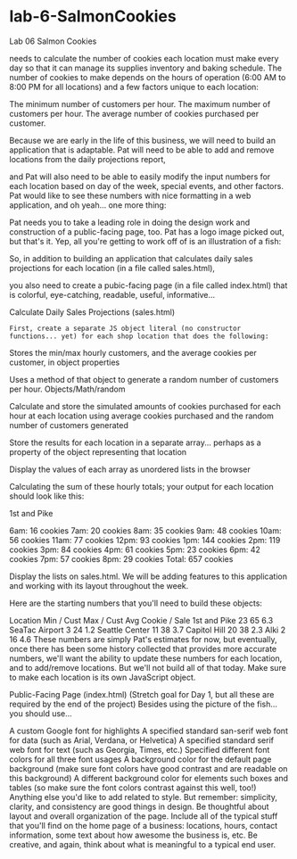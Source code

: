 # lab-6-SalmonCookies
Lab 06 Salmon Cookies

 needs to calculate the number of cookies each location must make every day so that it can manage its supplies inventory and baking schedule. 
 The number of cookies to make depends on the hours of operation (6:00 AM to 8:00 PM for all locations) and a few factors unique to each location:

The minimum number of customers per hour.
The maximum number of customers per hour.
The average number of cookies purchased per customer.

Because we are early in the life of this business, we will need to build an application that is adaptable. Pat will need to be able to add and remove locations from the daily projections report, 

and Pat will also need to be able to easily modify the input numbers for each location based on day of the week, special events, and other factors. Pat would like to see these numbers with nice formatting in a web application, and oh yeah... one more thing:

Pat needs you to take a leading role in doing the design work and construction of a public-facing page, too. Pat has a logo image picked out, but that's it. Yep, all you're getting to work off of is an illustration of a fish:

So, in addition to building an application that calculates daily sales projections for each location (in a file called sales.html), 

you also need to create a pubic-facing page (in a file called index.html) that is colorful, eye-catching, readable, useful, informative... 


Calculate Daily Sales Projections (sales.html)


    First, create a separate JS object literal (no constructor functions... yet) for each shop location that does the following:

Stores the min/max hourly customers, and the average cookies per customer, in object properties

Uses a method of that object to generate a random number of customers per hour. Objects/Math/random

Calculate and store the simulated amounts of cookies purchased for each hour at each location using average cookies purchased and the random number of customers generated

Store the results for each location in a separate array... perhaps as a property of the object representing that location

Display the values of each array as unordered lists in the browser

Calculating the sum of these hourly totals; your output for each location should look like this:

1st and Pike

6am: 16 cookies
7am: 20 cookies
8am: 35 cookies
9am: 48 cookies
10am: 56 cookies
11am: 77 cookies
12pm: 93 cookies
1pm: 144 cookies
2pm: 119 cookies
3pm: 84 cookies
4pm: 61 cookies
5pm: 23 cookies
6pm: 42 cookies
7pm: 57 cookies
8pm: 29 cookies
Total: 657 cookies


Display the lists on sales.html. We will be adding features to this application and working with its layout throughout the week.

Here are the starting numbers that you'll need to build these objects:

Location	Min / Cust	Max / Cust	Avg Cookie / Sale
1st and Pike	23	65	6.3
SeaTac Airport	3	24	1.2
Seattle Center	11	38	3.7
Capitol Hill	20	38	2.3
Alki	2	16	4.6
These numbers are simply Pat's estimates for now, but eventually, once there has been some history collected that provides more accurate numbers, we'll want the ability to update these numbers for each location, and to add/remove locations. But we'll not build all of that today. Make sure to make each location is its own JavaScript object.

Public-Facing Page (index.html) (Stretch goal for Day 1, but all these are required by the end of the project)
Besides using the picture of the fish... you should use...

A custom Google font for highlights
A specified standard san-serif web font for data (such as Arial, Verdana, or Helvetica)
A specified standard serif web font for text (such as Georgia, Times, etc.)
Specified different font colors for all three font usages
A background color for the default page background (make sure font colors have good contrast and are readable on this background)
A different background color for elements such boxes and tables (so make sure the font colors contrast against this well, too!)
Anything else you'd like to add related to style. But remember: simplicity, clarity, and consistency are good things in design.
Be thoughtful about layout and overall organization of the page.
Include all of the typical stuff that you'll find on the home page of a business: locations, hours, contact information, some text about how awesome the business is, etc. Be creative, and again, think about what is meaningful to a typical end user.
